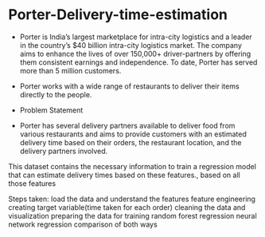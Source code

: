 # Porter-Delivery-time-estimation

* Porter is India’s largest marketplace for intra-city logistics and a leader in the country’s $40 billion intra-city logistics market. The company aims to enhance the lives of over 150,000+ driver-partners by offering them consistent earnings and independence. To date, Porter has served more than 5 million customers.

* Porter works with a wide range of restaurants to deliver their items directly to the people.

* Problem Statement
* Porter has several delivery partners available to deliver food from various restaurants and aims to provide customers with an estimated delivery time based on their orders, the restaurant location, and the delivery partners involved.

This dataset contains the necessary information to train a regression model that can estimate delivery times based on these features., based on all those features

Steps taken:
load the data and understand the features
feature engineering creating target variable(time taken for each order)
cleaning the data and visualization
preparing the data for training
random forest regression
neural network regression
comparison of both ways
